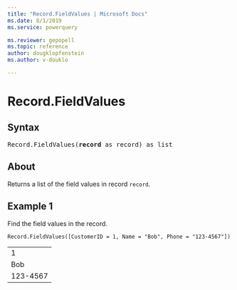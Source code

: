 ```yaml
---
title: "Record.FieldValues | Microsoft Docs"
ms.date: 8/1/2019
ms.service: powerquery

ms.reviewer: gepopell
ms.topic: reference
author: dougklopfenstein
ms.author: v-douklo

---
```

# Record.FieldValues

## Syntax

<pre>
Record.FieldValues(<b>record</b> as record) as list
</pre>
  
## About  
Returns a list of the field values in record `record`.

## Example 1
Find the field values in the record.

```powerquery-m
Record.FieldValues([CustomerID = 1, Name = "Bob", Phone = "123-4567"])
```

<table> <tr><td>1</td></tr> <tr><td>Bob</td></tr> <tr><td>123-4567</td></tr> </table>
